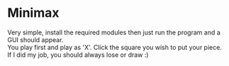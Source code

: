 # Minimax
Very simple, install the required modules then just run the program and a GUI should appear. <br>
You play first and play as 'X'. Click the square you wish to put your piece. <br>
If I did my job, you should always lose or draw :)
